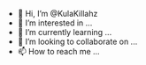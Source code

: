 - 👋 Hi, I’m @KulaKillahz
- 👀 I’m interested in ...
- 🌱 I’m currently learning ...
- 💞️ I’m looking to collaborate on ...
- 📫 How to reach me ...

<!---
KulaKillahz/KulaKillahz is a ✨ special ✨ repository because its `README.md` (this file) appears on your GitHub profile.
You can click the Preview link to take a look at your changes.
--->
